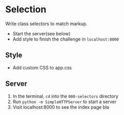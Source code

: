 # Selection
Write class selectors to match markup.

* Start the server(see below)
* Add style to finish the challenge in `localhost:8000`


## Style
* Add custom CSS to app.css

## Server
1. In the terminal, `cd` into the `000-selectors` directory
1. Run `python -m SimpleHTTPServer` to start a server
1. Visit localhost:8000 to see the index page
bla
